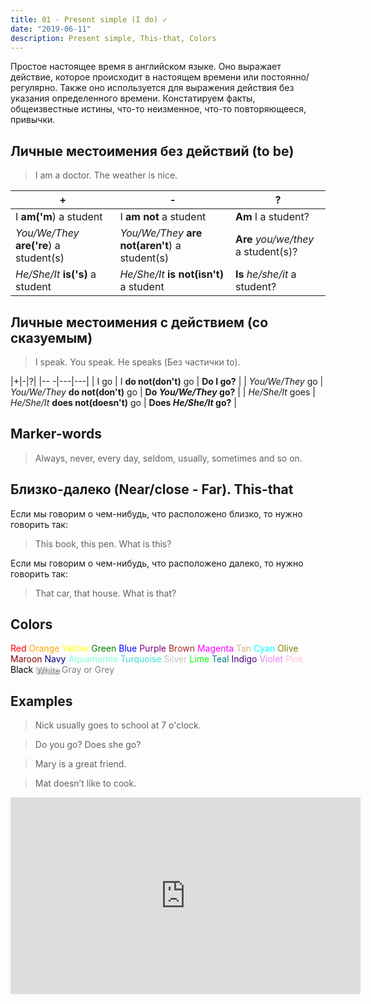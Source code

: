 ```yaml
---
title: 01 - Present simple (I do) ✓
date: "2019-06-11"
description: Present simple, This-that, Colors
---
```


Простое настоящее время в английском языке. Оно выражает действие, которое происходит в настоящем времени или постоянно/регулярно. Также оно используется для выражения действия без указания определенного времени. Констатируем факты, общеизвестные истины, что-то неизменное, что-то повторяющееся, привычки.

## Личные местоимения без действий (to be)
>I am a doctor. The weather is nice.

|+|-|?| 
|---|---|---|
| I **am('m**) a student | I **am not** a student | **Am** I a student? |
| *You/We/They* **are('re**) a student(s)  | *You/We/They* **are not(aren't**) a student(s) | **Are** *you/we/they* a student(s)? |
| *He/She/It* **is('s)** a student | *He/She/It* **is not(isn't)** a student | **Is** *he/she/it* a student?|

## Личные местоимения с действием (со сказуемым)

> I speak. You speak. He speaks (Без частички to).

|+|-|?| 
|-- -|---|---|
| I go | I **do not(don't)** go | **Do I go?** |
| *You/We/They* go | *You/We/They* **do not(don't)** go | **Do *You/We/They* go?** |
| *He/She/It* goes | *He/She/It* **does not(doesn't)** go | **Does *He/She/It* go?** |

## Marker-words

> Always, never, every day, seldom, usually, sometimes and so on.

## Близко-далеко (Near/close - Far). This-that

Если мы говорим о чем-нибудь, что расположено близко, то нужно говорить так: 
> This book, this pen. What is this?

Если мы говорим о чем-нибудь, что расположено далеко, то нужно говорить так: 
> That car, that house. What is that?

## Colors
<div style="display: flex; flex-wrap: wrap;">
  <span style="color: red;">Red</span>&nbsp;
  <span style="color: orange;">Orange</span>&nbsp;
  <span style="color: yellow;">Yellow</span>&nbsp;
  <span style="color: green;">Green</span>&nbsp;
  <span style="color: blue;">Blue</span>&nbsp;
  <span style="color: purple;">Purple</span>&nbsp;
  <span style="color: brown;">Brown</span>&nbsp;
  <span style="color: magenta;">Magenta</span>&nbsp;
  <span style="color: tan;">Tan</span>&nbsp;
  <span style="color: cyan;">Cyan</span>&nbsp;
  <span style="color: olive;">Olive</span>&nbsp;
  <span style="color: maroon;">Maroon</span>&nbsp;
  <span style="color: navy;">Navy</span>&nbsp;
  <span style="color: aquamarine;">Aquamarine</span>&nbsp;
  <span style="color: turquoise;">Turquoise</span>&nbsp;
  <span style="color: silver;">Silver</span>&nbsp;
  <span style="color: lime;">Lime</span>&nbsp;
  <span style="color: teal;">Teal</span>&nbsp;
  <span style="color: indigo;">Indigo</span>&nbsp;
  <span style="color: violet;">Violet</span>&nbsp;
  <span style="color: pink;">Pink</span>&nbsp;
  <span style="color: black;">Black</span>&nbsp;
  <span style="color: white; text-shadow: 1px 2px 3px #000;">White</span>&nbsp;
  <span style="color: grey">Gray or Grey</span>&nbsp;
</div>

## Examples

> Nick usually goes to school at 7 o'clock.

> Do you go? Does she go?

> Mary is a great friend.

> Mat doesn’t like to cook.

<iframe width="560" height="315" src="https://www.youtube.com/embed/6Qd1xAikoQc" frameborder="0" allow="accelerometer; autoplay; encrypted-media; gyroscope; picture-in-picture" allowfullscreen></iframe>